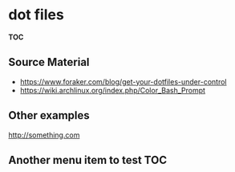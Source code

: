 # dot files

__TOC__

## Source Material
* https://www.foraker.com/blog/get-your-dotfiles-under-control
* https://wiki.archlinux.org/index.php/Color_Bash_Prompt

## Other examples
http://something.com

## Another menu item to test TOC

